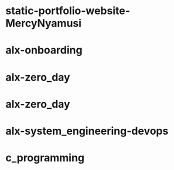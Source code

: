 # static-portfolio-website-MercyNyamusi
# alx-onboarding
# alx-zero_day
# alx-zero_day
# alx-system_engineering-devops
# c_programming

